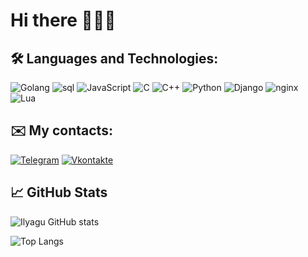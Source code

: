 # Hi there 🙋🏼‍♂️

## 🛠 Languages and Technologies:

![Golang](https://img.shields.io/badge/-Go-090909?style=for-the-badge&logo=Go)
![sql](https://img.shields.io/badge/-sql-090909?style=for-the-badge)
![JavaScript](https://img.shields.io/badge/-JavaScript-090909?style=for-the-badge&logo=JavaScript&logoColor=E9D54D)
![C](https://img.shields.io/badge/-C-090909?style=for-the-badge&logo=C)
![C++](https://img.shields.io/badge/-C++-090909?style=for-the-badge&logo=C%2b%2b&logoColor=6296CC)
![Python](https://img.shields.io/badge/-Python-090909?style=for-the-badge&logo=Python)
![Django](https://img.shields.io/badge/-Django-090909?style=for-the-badge&logo=Django&logoColor=20AA76)
![nginx](https://img.shields.io/badge/-nginx-090909?style=for-the-badge&logo=nginx&logoColor=00B140)
![Lua](https://img.shields.io/badge/-lua-090909?style=for-the-badge&logo=lua&logoColor=0000FF)

## ✉️ My contacts:

[![Telegram](https://img.shields.io/badge/-Telegram-090909?style=for-the-badge&logo=telegram)](https://t.me/m0nkeyDlufy)
[![Vkontakte](https://img.shields.io/badge/-Vkontakte-090909?style=for-the-badge&logo=Vk&logoColor=4F7DB3)](https://vk.com/monkedlufy)

## 📈 GitHub Stats

![Ilyagu GitHub stats](https://github-readme-stats.vercel.app/api?username=Ilyagu&hide=issues&show_icons=true&theme=onedark)

![Top Langs](https://github-readme-stats.vercel.app/api/top-langs/?username=Ilyagu&langs_count=10&theme=onedark&layout=compact)
